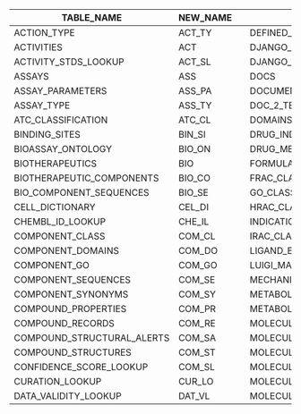 | TABLE_NAME                 | NEW_NAME |   | TABLE_NAME                   | NEW_NAME |   | TABLE_NAME                    | NEW_NAME |
|----------------------------|----------|---|------------------------------|----------|---|-------------------------------|----------|
| ACTION_TYPE                | ACT_TY   |   | DEFINED_DAILY_DOSE           | DEF_DD   |   | MOLECULE_SYNONYMS             | MOL_SY   |
| ACTIVITIES                 | ACT      |   | DJANGO_CONTENT_TYPE          | DJA_CT   |   | ORGANISM_CLASS                | ORG_CL   |
| ACTIVITY_STDS_LOOKUP       | ACT_SL   |   | DJANGO_MIGRATIONS            | DJA_MI   |   | PARAMETER_TYPE                | PAR_TY   |
| ASSAYS                     | ASS      |   | DOCS                         | DOC      |   | PATENT_USE_CODES              | PAT_UC   |
| ASSAY_PARAMETERS           | ASS_PA   |   | DOCUMENT_TERMS               | DOC_TE   |   | PREDICTED_BINDING_DOMAINS     | PRE_BD   |
| ASSAY_TYPE                 | ASS_TY   |   | DOC_2_TERM                   | DOC_2T   |   | PRODUCTS                      | PRO      |
| ATC_CLASSIFICATION         | ATC_CL   |   | DOMAINS                      | DOM      |   | PRODUCT_PATENTS               | PRO_PA   |
| BINDING_SITES              | BIN_SI   |   | DRUG_INDICATION              | DRU_IN   |   | PROTEIN_CLASSIFICATION        | PRO_CL   |
| BIOASSAY_ONTOLOGY          | BIO_ON   |   | DRUG_MECHANISM               | DRU_ME   |   | PROTEIN_CLASS_SYNONYMS        | PRO_CY   |
| BIOTHERAPEUTICS            | BIO      |   | FORMULATIONS                 | FOR      |   | PROTEIN_FAMILY_CLASSIFICATION | PRO_FC   |
| BIOTHERAPEUTIC_COMPONENTS  | BIO_CO   |   | FRAC_CLASSIFICATION          | FRA_CL   |   | RELATIONSHIP_TYPE             | REL_TY   |
| BIO_COMPONENT_SEQUENCES    | BIO_SE   |   | GO_CLASSIFICATION            | GO_CL    |   | RESEARCH_COMPANIES            | RES_CO   |
| CELL_DICTIONARY            | CEL_DI   |   | HRAC_CLASSIFICATION          | HRA_CL   |   | RESEARCH_STEM                 | RES_ST   |
| CHEMBL_ID_LOOKUP           | CHE_IL   |   | INDICATION_REFS              | IND_RE   |   | SITE_COMPONENTS               | SIT_CO   |
| COMPONENT_CLASS            | COM_CL   |   | IRAC_CLASSIFICATION          | IRA_CL   |   | SOURCE                        | SOU      |
| COMPONENT_DOMAINS          | COM_DO   |   | LIGAND_EFF                   | LIG_EF   |   | STRUCTURAL_ALERTS             | STR_AL   |
| COMPONENT_GO               | COM_GO   |   | LUIGI_MARKER                 | LUI_MA   |   | STRUCTURAL_ALERT_SETS         | STR_AS   |
| COMPONENT_SEQUENCES        | COM_SE   |   | MECHANISM_REFS               | MEC_RE   |   | TARGET_COMPONENTS             | TAR_CO   |
| COMPONENT_SYNONYMS         | COM_SY   |   | METABOLISM                   | MET      |   | TARGET_DICTIONARY             | TAR_DI   |
| COMPOUND_PROPERTIES        | COM_PR   |   | METABOLISM_REFS              | MET_RE   |   | TARGET_RELATIONS              | TAR_RE   |
| COMPOUND_RECORDS           | COM_RE   |   | MOLECULE_ATC_CLASSIFICATION  | MOL_AC   |   | TARGET_TYPE                   | TAR_TY   |
| COMPOUND_STRUCTURAL_ALERTS | COM_SA   |   | MOLECULE_DICTIONARY          | MOL_DI   |   | TISSUE_DICTIONARY             | TIS_DI   |
| COMPOUND_STRUCTURES        | COM_ST   |   | MOLECULE_FRAC_CLASSIFICATION | MOL_FC   |   | USAN_STEMS                    | USA_ST   |
| CONFIDENCE_SCORE_LOOKUP    | COM_SL   |   | MOLECULE_HIERARCHY           | MOL_HI   |   | VARIANT_SEQUENCES             | VAR_SE   |
| CURATION_LOOKUP            | CUR_LO   |   | MOLECULE_HRAC_CLASSIFICATION | MOL_HC   |   | VERSION                       | VER      |
| DATA_VALIDITY_LOOKUP       | DAT_VL   |   | MOLECULE_IRAC_CLASSIFICATION | MOL_IC   |   |                               |          |